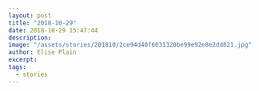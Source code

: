 ```yaml
---
layout: post
title: "2018-10-29"
date: 2018-10-29 15:47:44
description: 
image: "/assets/stories/201810/2ce94d40f6031320be99e92e8e2dd821.jpg"
author: Elise Plain
excerpt: 
tags: 
  - stories
---
```



<p></p>
